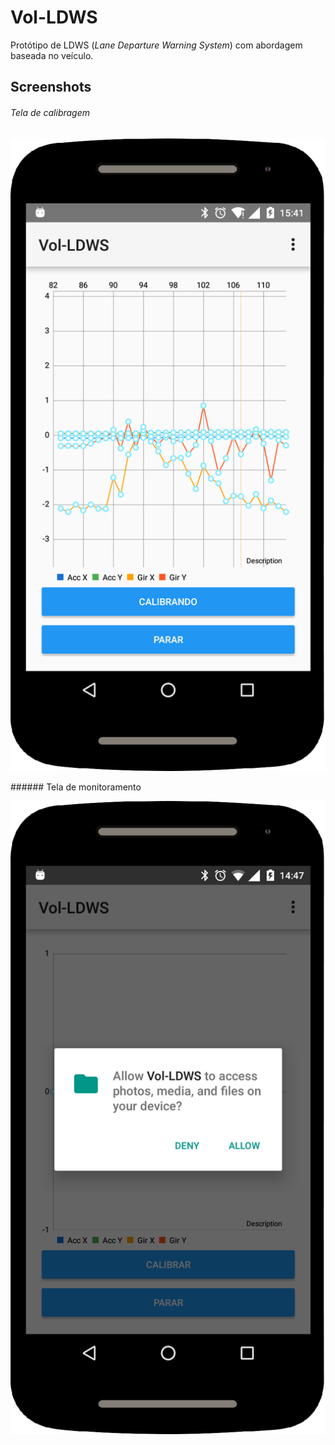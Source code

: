 # Vol-LDWS

Protótipo de LDWS (_Lane Departure Warning System_) com abordagem baseada no veículo.

## Screenshots
###### Tela de calibragem
<p align="center"><img src="https://raw.githubusercontent.com/ArthurAssuncao/Vol-LDWS/master/img/screenshots/android-002.png"></p>
###### Tela de monitoramento
<p align="center"><img src="https://raw.githubusercontent.com/ArthurAssuncao/Vol-LDWS/master/img/screenshots/android-001.png"></p>
